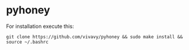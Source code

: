 # pyhoney
For installation execute this:

	git clone https://github.com/vivavy/pyhoney && sudo make install && source ~/.bashrc
